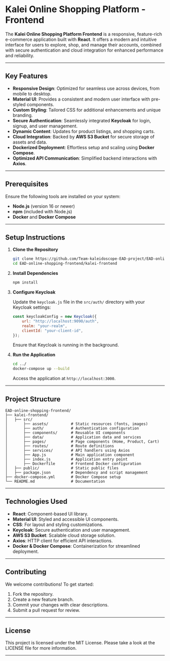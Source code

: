 # Kalei Online Shopping Platform - Frontend  

The **Kalei Online Shopping Platform Frontend** is a responsive, feature-rich e-commerce application built with **React**. It offers a modern and intuitive interface for users to explore, shop, and manage their accounts, combined with secure authentication and cloud integration for enhanced performance and reliability.  

---

## Key Features  

- **Responsive Design**: Optimized for seamless use across devices, from mobile to desktop.  
- **Material UI**: Provides a consistent and modern user interface with pre-styled components.  
- **Custom Styling**: Tailored CSS for additional enhancements and unique branding.  
- **Secure Authentication**: Seamlessly integrated **Keycloak** for login, signup, and user management.  
- **Dynamic Content**: Updates for product listings, and shopping carts.  
- **Cloud Integration**: Backed by **AWS S3 Bucket** for secure storage of assets and data.  
- **Dockerized Deployment**: Effortless setup and scaling using **Docker Compose**.  
- **Optimized API Communication**: Simplified backend interactions with **Axios**.  

---

## Prerequisites  

Ensure the following tools are installed on your system:  

- **Node.js** (version 16 or newer)  
- **npm** (included with Node.js)  
- **Docker** and **Docker Compose**  

---

## Setup Instructions  

1. **Clone the Repository**  

   ```bash  
   git clone https://github.com/Team-kaleidoscope-EAD-project/EAD-online-shopping-frontend.git  
   cd EAD-online-shopping-frontend/kalei-frontend  
   ```  

2. **Install Dependencies**  

   ```bash  
   npm install  
   ```  

3. **Configure Keycloak**  

   Update the `keycloak.js` file in the `src/auth/` directory with your Keycloak settings:  

   ```javascript  
   const keycloakConfig = new Keycloak({  
       url: "http://localhost:9090/auth",  
       realm: "your-realm",  
       clientId: "your-client-id",  
   });  
   ```  

   Ensure that Keycloak is running in the background.  

4. **Run the Application**  

   ```bash  
   cd ../  
   docker-compose up --build  
   ```  

   Access the application at `http://localhost:3000`.  

---

## Project Structure  

```plaintext  
EAD-online-shopping-frontend/  
├── kalei-frontend/  
│   ├── src/  
│       ├── assets/          # Static resources (fonts, images)  
│       ├── auth/            # Authentication configuration  
│       ├── components/      # Reusable UI components  
│       ├── data/            # Application data and services  
│       ├── pages/           # Page components (Home, Product, Cart)  
│       ├── routes/          # Route definitions  
│       ├── services/        # API handlers using Axios  
│       ├── App.js           # Main application component  
│       ├── index.js         # Application entry point  
│       ├── Dockerfile       # Frontend Docker configuration  
│   ├── public/              # Static public files  
│   ├── package.json         # Dependency and script management  
├── docker-compose.yml       # Docker Compose setup  
└── README.md                # Documentation  
```  

---

## Technologies Used  

- **React**: Component-based UI library.  
- **Material UI**: Styled and accessible UI components.  
- **CSS**: For layout and styling customizations.  
- **Keycloak**: Secure authentication and user management.  
- **AWS S3 Bucket**: Scalable cloud storage solution.  
- **Axios**: HTTP client for efficient API interactions.  
- **Docker & Docker Compose**: Containerization for streamlined deployment.  

---

## Contributing  

We welcome contributions! To get started:  

1. Fork the repository.  
2. Create a new feature branch.  
3. Commit your changes with clear descriptions.  
4. Submit a pull request for review.  

---

## License  

This project is licensed under the MIT License. Please take a look at the LICENSE file for more information.  

---  
